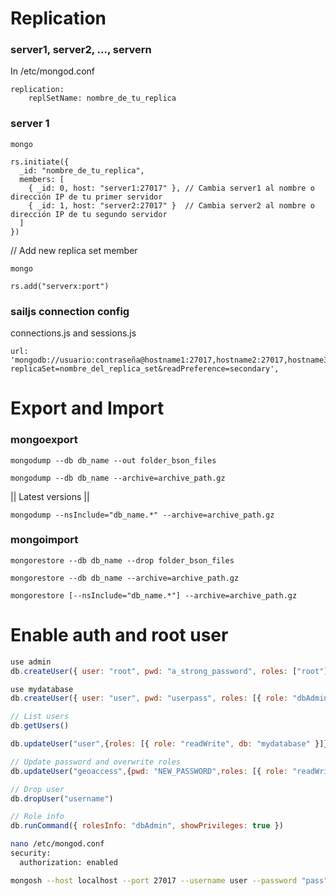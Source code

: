 # Replication
### server1, server2, ..., servern
In /etc/mongod.conf
```
replication:
    replSetName: nombre_de_tu_replica
```

### server 1
`mongo`

```
rs.initiate({
  _id: "nombre_de_tu_replica",
  members: [
    { _id: 0, host: "server1:27017" }, // Cambia server1 al nombre o dirección IP de tu primer servidor
    { _id: 1, host: "server2:27017" }  // Cambia server2 al nombre o dirección IP de tu segundo servidor
  ]
})
```

// Add new replica set member

`mongo`

`rs.add("serverx:port")`


### sailjs connection config
connections.js and sessions.js

```
url: 'mongodb://usuario:contraseña@hostname1:27017,hostname2:27017,hostname3:27017/base_de_datos?replicaSet=nombre_del_replica_set&readPreference=secondary',
```


# Export and Import

### mongoexport
`mongodump --db db_name --out folder_bson_files`

`mongodump --db db_name --archive=archive_path.gz`

 || Latest versions ||


`mongodump --nsInclude="db_name.*" --archive=archive_path.gz`



### mongoimport
`mongorestore --db db_name --drop folder_bson_files`

`mongorestore --db db_name --archive=archive_path.gz`

`mongorestore [--nsInclude="db_name.*"] --archive=archive_path.gz`


# Enable auth and root user
```javascript
use admin
db.createUser({ user: "root", pwd: "a_strong_password", roles: ["root"]})

use mydatabase
db.createUser({ user: "user", pwd: "userpass", roles: [{ role: "dbAdmin", db: "mydatabase" }, { role: "readWrite", db: "mydatabase" } ]})

// List users
db.getUsers()

db.updateUser("user",{roles: [{ role: "readWrite", db: "mydatabase" }]})  // Overwrite all roles

// Update password and overwrite roles
db.updateUser("geoaccess",{pwd: "NEW_PASSWORD",roles: [{ role: "readWrite", db: "geoaccessdb" }]})

// Drop user
db.dropUser("username")

// Role info
db.runCommand({ rolesInfo: "dbAdmin", showPrivileges: true })

```

```bash
nano /etc/mongod.conf
security:
  authorization: enabled
```
```bash
mongosh --host localhost --port 27017 --username user --password "pass" --authenticationDatabase admin
```